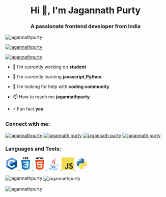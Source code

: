 <h1 align="center">Hi 👋, I'm Jagannath Purty</h1>
<h3 align="center">A passionate frontend developer from India</h3>

<p align="left"> <img src="https://komarev.com/ghpvc/?username=jagannathpurty&label=Profile%20views&color=0e75b6&style=flat" alt="jagannathpurty" /> </p>

<p align="left"> <a href="https://github.com/ryo-ma/github-profile-trophy"><img src="https://github-profile-trophy.vercel.app/?username=jagannathpurty" alt="jagannathpurty" /></a> </p>

<p align="left"> <a href="https://twitter.com/jagannathpurty" target="blank"><img src="https://img.shields.io/twitter/follow/jagannathpurty?logo=twitter&style=for-the-badge" alt="jagannathpurty" /></a> </p>

- 🔭 I’m currently working on **student**

- 🌱 I’m currently learning **javascript,Python**

- 🤝 I’m looking for help with **coding community**

- 📫 How to reach me **jagannathpurty**

- ⚡ Fun fact **yes**

<h3 align="left">Connect with me:</h3>
<p align="left">
<a href="https://twitter.com/jagannathpurty" target="blank"><img align="center" src="https://raw.githubusercontent.com/rahuldkjain/github-profile-readme-generator/master/src/images/icons/Social/twitter.svg" alt="jagannathpurty" height="30" width="40" /></a>
<a href="https://linkedin.com/in/jagannath purty" target="blank"><img align="center" src="https://raw.githubusercontent.com/rahuldkjain/github-profile-readme-generator/master/src/images/icons/Social/linked-in-alt.svg" alt="jagannath purty" height="30" width="40" /></a>
<a href="https://fb.com/jagannath purty" target="blank"><img align="center" src="https://raw.githubusercontent.com/rahuldkjain/github-profile-readme-generator/master/src/images/icons/Social/facebook.svg" alt="jagannath purty" height="30" width="40" /></a>
<a href="https://instagram.com/jagannath purty" target="blank"><img align="center" src="https://raw.githubusercontent.com/rahuldkjain/github-profile-readme-generator/master/src/images/icons/Social/instagram.svg" alt="jagannath purty" height="30" width="40" /></a>
</p>

<h3 align="left">Languages and Tools:</h3>
<p align="left"> <a href="https://www.cprogramming.com/" target="_blank" rel="noreferrer"> <img src="https://raw.githubusercontent.com/devicons/devicon/master/icons/c/c-original.svg" alt="c" width="40" height="40"/> </a> <a href="https://www.w3schools.com/css/" target="_blank" rel="noreferrer"> <img src="https://raw.githubusercontent.com/devicons/devicon/master/icons/css3/css3-original-wordmark.svg" alt="css3" width="40" height="40"/> </a> <a href="https://www.w3.org/html/" target="_blank" rel="noreferrer"> <img src="https://raw.githubusercontent.com/devicons/devicon/master/icons/html5/html5-original-wordmark.svg" alt="html5" width="40" height="40"/> </a> <a href="https://www.java.com" target="_blank" rel="noreferrer"> <img src="https://raw.githubusercontent.com/devicons/devicon/master/icons/java/java-original.svg" alt="java" width="40" height="40"/> </a> <a href="https://developer.mozilla.org/en-US/docs/Web/JavaScript" target="_blank" rel="noreferrer"> <img src="https://raw.githubusercontent.com/devicons/devicon/master/icons/javascript/javascript-original.svg" alt="javascript" width="40" height="40"/> </a> <a href="https://www.python.org" target="_blank" rel="noreferrer"> <img src="https://raw.githubusercontent.com/devicons/devicon/master/icons/python/python-original.svg" alt="python" width="40" height="40"/> </a> </p>

<p><img align="left" src="https://github-readme-stats.vercel.app/api/top-langs?username=jagannathpurty&show_icons=true&locale=en&layout=compact" alt="jagannathpurty" /></p>

<p>&nbsp;<img align="center" src="https://github-readme-stats.vercel.app/api?username=jagannathpurty&show_icons=true&locale=en" alt="jagannathpurty" /></p>

<p><img align="center" src="https://github-readme-streak-stats.herokuapp.com/?user=jagannathpurty&" alt="jagannathpurty" /></p>
